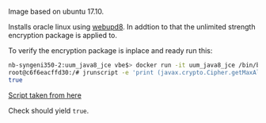 Image based on ubuntu 17.10.

Installs oracle linux using [webupd8](https://medium.com/coderscorner/installing-oracle-java-8-in-ubuntu-16-10-845507b13343).
In addtion to that the unlimited strength encryption package is applied to.

To verify the encryption package is inplace and ready run this:
```bash
nb-syngeni350-2:uum_java8_jce vbe$> docker run -it uum_java8_jce /bin/bash
root@c6f6eacffd30:/# jrunscript -e 'print (javax.crypto.Cipher.getMaxAllowedKeyLength("RC5") >= 256);'
true
```
[Script taken from here](https://gist.github.com/evaryont/6786915)

Check should yield `true`.


